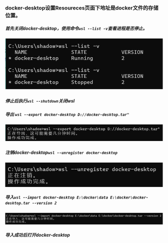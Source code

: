 ### docker-desktop设置Resoureces页面下地址是docker文件的存储位置。

##### 首先关闭docker-desktop，使用命令`wsl --list -v`查看进程是否停止。

##### <img src="../images/image-20241112134121886.png" alt="image-20241112134121886" style="zoom:200%;" />

##### 停止后执行`wsl --shutdown`关闭wsl

##### 导出 `wsl --export docker-desktop D://docker-desktop.tar"`

##### ![image-20241112134447110](../images/image-20241112134447110.png)

##### 注销docker-desktop`wsl --unregister docker-desktop`

![image-20241112134631780](../images/image-20241112134631780.png)

##### 导入`wsl --import docker-desktop E:\docker\data E:\docker\docker-desktop.tar --version 2`

![image-20241112134711599](../images/image-20241112134711599.png)

##### 导入成功后打开docker-desktop
